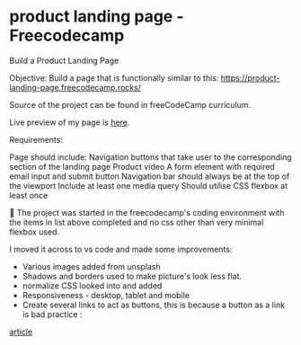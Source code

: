 
# product landing page - Freecodecamp

Build a Product Landing Page

Objective: Build a page that is functionally similar to this: https://product-landing-page.freecodecamp.rocks/

Source of the project can be found in freeCodeCamp curriculum.

Live preview of my page is [here](https://madscodess.github.io/fcc-product-landing-page/).

Requirements:

Page should include:
Navigation buttons that take user to the corresponding section of the landing page
Product video
A form element with required email input and submit button
Navigation bar should always be at the top of the viewport
Include at least one media query
Should utilise CSS flexbox at least once


📝 The project was started in the freecodecamp's coding environment with the items in list above completed and no css other than very minimal flexbox used. 

I moved it across to vs code and made some improvements:
- Various images added from unsplash
- Shadows and borders used to make picture's look less flat.
- normalize CSS looked into and added
- Responsiveness - desktop, tablet and mobile
- Create several links to act as buttons, this is because a button as a link is bad practice : 

<a href="https://www.freecodecamp.org/news/html-button-link-code-examples-how-to-make-html-hyperlinks-using-the-href-attribute-on-tags/" target="_blank">article</a>
